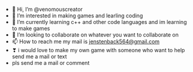 - 👋 Hi, I’m @venomouscreator
- 👀 I’m interested in making games and learling coding
- 🌱 I’m currently learning c++ and other code languages and im learning to make games
- 💞️ I’m looking to collaborate on whatever you want to collaborate on 
- 📫 How to reach me my mail is jenstenback564@gmail.com
- ❣  i would love to make my own game with someone who want to help send me a mail or text
- pls send me a mail or comment 
<!---
venomouscreator/venomouscreator is a ✨ special ✨ repository because its `README.md` (this file) appears on your GitHub profile.
You can click the Preview link to take a look at your changes.
--->

